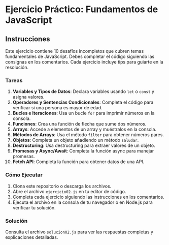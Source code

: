 # Ejercicio Práctico: Fundamentos de JavaScript

## Instrucciones

Este ejercicio contiene 10 desafíos incompletos que cubren temas fundamentales de JavaScript. Debes completar el código siguiendo las consignas en los comentarios. Cada ejercicio incluye tips para guiarte en la resolución.

### Tareas

1. **Variables y Tipos de Datos**: Declara variables usando `let` o `const` y asigna valores.
2. **Operadores y Sentencias Condicionales**: Completa el código para verificar si una persona es mayor de edad.
3. **Bucles e Iteraciones**: Usa un bucle `for` para imprimir números en la consola.
4. **Funciones**: Crea una función de flecha que sume dos números.
5. **Arrays**: Accede a elementos de un array y muéstralos en la consola.
6. **Métodos de Arrays**: Usa el método `filter` para obtener números pares.
7. **Objetos**: Completa un objeto añadiendo un método `saludar`.
8. **Destructuring**: Usa destructuring para extraer valores de un objeto.
9. **Promesas y Async/Await**: Completa la función async para manejar promesas.
10. **Fetch API**: Completa la función para obtener datos de una API.

### Cómo Ejecutar

1. Clona este repositorio o descarga los archivos.
2. Abre el archivo `ejercicio02.js` en tu editor de código.
3. Completa cada ejercicio siguiendo las instrucciones en los comentarios.
4. Ejecuta el archivo en la consola de tu navegador o en Node.js para verificar tu solución.

### Solución

Consulta el archivo `solucion02.js` para ver las respuestas completas y explicaciones detalladas.
